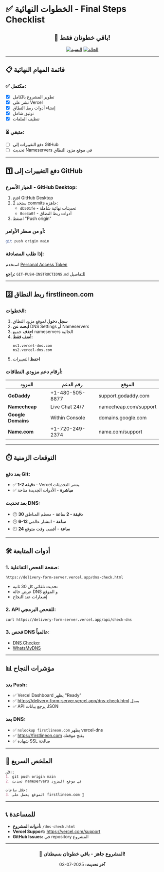 # ✅ **الخطوات النهائية - Final Steps Checklist**

<div align="center">

## 🎯 **باقي خطوتان فقط!**

[![النسبة](https://img.shields.io/badge/Complete-98%25-green)](https://delivery-form-server.vercel.app)
[![الحالة](https://img.shields.io/badge/Status-Ready_for_Production-success)](https://delivery-form-server.vercel.app)

</div>

---

## 📋 **قائمة المهام النهائية**

### ✅ **مكتمل:**
- [x] تطوير المشروع بالكامل
- [x] نشر على Vercel
- [x] إنشاء أدوات ربط النطاق
- [x] توثيق شامل
- [x] تنظيف الملفات

### ⏳ **متبقي:**
- [ ] دفع التغييرات إلى GitHub
- [ ] تحديث Nameservers في موقع مزود النطاق

---

## 1️⃣ **دفع التغييرات إلى GitHub**

### **الخيار الأسرع - GitHub Desktop:**
1. افتح GitHub Desktop
2. ستجد 2 commits جاهزة:
   - `db501fe` - تحديثات نهائية شاملة
   - `0ce4a0f` - أدوات ربط النطاق
3. اضغط "Push origin"

### **أو من سطر الأوامر:**
```bash
git push origin main
```

### **إذا طلب المصادقة:**
استخدم [Personal Access Token](https://github.com/settings/tokens)

**راجع:** `GIT-PUSH-INSTRUCTIONS.md` للتفاصيل

---

## 2️⃣ **ربط النطاق firstlineon.com**

### **الخطوات:**
1. **سجل دخول** لموقع مزود النطاق
2. **ابحث عن** DNS Settings أو Nameservers
3. **احذف** جميع nameservers الحالية
4. **أضف فقط:**
   ```
   ns1.vercel-dns.com
   ns2.vercel-dns.com
   ```
5. **احفظ** التغييرات

### **أرقام دعم مزودي النطاقات:**

| المزود | رقم الدعم | الموقع |
|--------|-----------|---------|
| **GoDaddy** | +1-480-505-8877 | support.godaddy.com |
| **Namecheap** | Live Chat 24/7 | namecheap.com/support |
| **Google Domains** | Within Console | domains.google.com |
| **Name.com** | +1-720-249-2374 | name.com/support |

---

## ⏱️ **التوقعات الزمنية**

### **بعد دفع Git:**
- ✅ **1-2 دقيقة** - Vercel ينشر التحديثات
- ✅ **مباشرة** - الأدوات الجديدة متاحة

### **بعد تحديث DNS:**
- 🕐 **30 دقيقة - 2 ساعة** - معظم المناطق
- 🕓 **6-12 ساعة** - انتشار عالمي
- 🕘 **24 ساعة** - أقصى وقت متوقع

---

## 🛠️ **أدوات المتابعة**

### **1. صفحة الفحص التفاعلية:**
```
https://delivery-form-server.vercel.app/dns-check.html
```
- تحديث تلقائي كل 30 ثانية
- عرض حالة DNS و الموقع
- إشعارات عند النجاح

### **2. API للفحص البرمجي:**
```bash
curl https://delivery-form-server.vercel.app/api/check-dns
```

### **3. فحص DNS عالمياً:**
- [DNS Checker](https://dnschecker.org/#NS/firstlineon.com)
- [WhatsMyDNS](https://whatsmydns.net/#NS/firstlineon.com)

---

## 📊 **مؤشرات النجاح**

### **بعد Push:**
- ✅ Vercel Dashboard يظهر "Ready"
- ✅ https://delivery-form-server.vercel.app/dns-check.html يعمل
- ✅ API يرجع بيانات JSON

### **بعد DNS:**
- ✅ `nslookup firstlineon.com` يظهر vercel-dns
- ✅ https://firstlineon.com يفتح موقعك
- ✅ شهادة SSL صالحة

---

## 🎯 **الملخص السريع**

```markdown
الآن:
1. git push origin main
2. تحديث nameservers في موقع المزود

خلال ساعات:
3. الموقع يعمل على firstlineon.com 🎉
```

---

## 📞 **للمساعدة**

- **أدوات المشروع:** `/dns-check.html`
- **Vercel Support:** https://vercel.com/support
- **GitHub Issues:** في repository المشروع

---

<div align="center">

### 🚀 **المشروع جاهز - باقي خطوتان بسيطتان!**

**آخر تحديث:** 2025-07-03

</div>